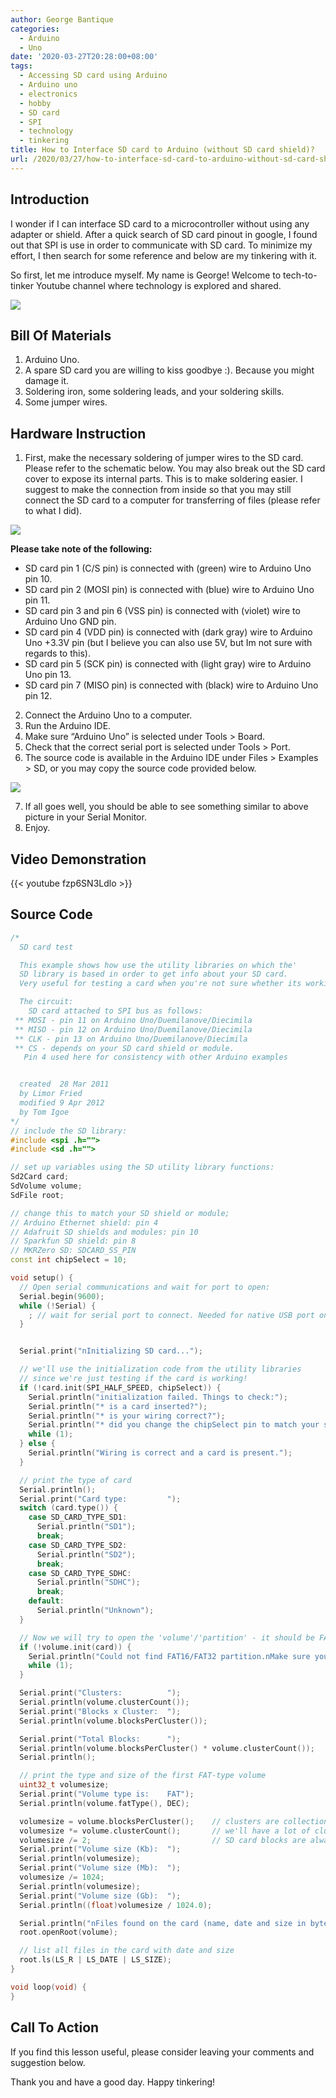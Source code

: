 ```yaml
---
author: George Bantique
categories:
  - Arduino
  - Uno
date: '2020-03-27T20:28:00+08:00'
tags:
  - Accessing SD card using Arduino
  - Arduino uno
  - electronics
  - hobby
  - SD card
  - SPI
  - technology
  - tinkering
title: How to Interface SD card to Arduino (without SD card shield)?
url: /2020/03/27/how-to-interface-sd-card-to-arduino-without-sd-card-shield/
---
```


## **Introduction**

I wonder if I can interface SD card to a microcontroller without using any adapter or shield. After a quick search of SD card pinout in google, I found out that SPI is use in order to communicate with SD card. To minimize my effort, I then search for some reference and below are my tinkering with it.

So first, let me introduce myself. My name is George! Welcome to tech-to-tinker Youtube channel where technology is explored and shared.

![](/images/SDCard-to-Arduino-Uno-Schematic.png)

## **Bill Of Materials**

1. Arduino Uno.
2. A spare SD card you are willing to kiss goodbye :). Because you might damage it.
3. Soldering iron, some soldering leads, and your soldering skills.
4. Some jumper wires.

## **Hardware Instruction**

1. First, make the necessary soldering of jumper wires to the SD card. Please refer to the schematic below. You may also break out the SD card cover to expose its internal parts. This is to make soldering easier. I suggest to make the connection from inside so that you may still connect the SD card to a computer for transferring of files (please refer to what I did).

![](/images/SDCard-Solder-For-SPI.png)

**Please take note of the following:**
* SD card pin 1 (C/S pin) is connected with (green) wire to Arduino Uno pin 10.
* SD card pin 2 (MOSI pin) is connected with (blue) wire to Arduino Uno pin 11.
* SD card pin 3 and pin 6 (VSS pin) is connected with (violet) wire to Arduino Uno GND pin.
* SD card pin 4 (VDD pin) is connected with (dark gray) wire to Arduino Uno +3.3V pin (but I believe you can also use 5V, but Im not sure with regards to this).
* SD card pin 5 (SCK pin) is connected with (light gray) wire to Arduino Uno pin 13.
* SD card pin 7 (MISO pin) is connected with (black) wire to Arduino Uno pin 12.
2. Connect the Arduino Uno to a computer.
3. Run the Arduino IDE.
4. Make sure “Arduino Uno” is selected under Tools &gt; Board.
5. Check that the correct serial port is selected under Tools &gt; Port.
6. The source code is available in the Arduino IDE under Files &gt; Examples &gt; SD, or you may copy the source code provided below.

![](/images/SDCard-to-Arduino-CardInfo.png)

7. If all goes well, you should be able to see something similar to above picture in your Serial Monitor.
8. Enjoy.

## **Video Demonstration**

{{< youtube fzp6SN3Ldlo >}}

## **Source Code**

```cpp { lineNos="true" wrap="true" }
/*
  SD card test

  This example shows how use the utility libraries on which the'
  SD library is based in order to get info about your SD card.
  Very useful for testing a card when you're not sure whether its working or not.

  The circuit:
    SD card attached to SPI bus as follows:
 ** MOSI - pin 11 on Arduino Uno/Duemilanove/Diecimila
 ** MISO - pin 12 on Arduino Uno/Duemilanove/Diecimila
 ** CLK - pin 13 on Arduino Uno/Duemilanove/Diecimila
 ** CS - depends on your SD card shield or module.
   Pin 4 used here for consistency with other Arduino examples


  created  28 Mar 2011
  by Limor Fried
  modified 9 Apr 2012
  by Tom Igoe
*/
// include the SD library:
#include <spi .h="">
#include <sd .h="">

// set up variables using the SD utility library functions:
Sd2Card card;
SdVolume volume;
SdFile root;

// change this to match your SD shield or module;
// Arduino Ethernet shield: pin 4
// Adafruit SD shields and modules: pin 10
// Sparkfun SD shield: pin 8
// MKRZero SD: SDCARD_SS_PIN
const int chipSelect = 10;

void setup() {
  // Open serial communications and wait for port to open:
  Serial.begin(9600);
  while (!Serial) {
    ; // wait for serial port to connect. Needed for native USB port only
  }


  Serial.print("nInitializing SD card...");

  // we'll use the initialization code from the utility libraries
  // since we're just testing if the card is working!
  if (!card.init(SPI_HALF_SPEED, chipSelect)) {
    Serial.println("initialization failed. Things to check:");
    Serial.println("* is a card inserted?");
    Serial.println("* is your wiring correct?");
    Serial.println("* did you change the chipSelect pin to match your shield or module?");
    while (1);
  } else {
    Serial.println("Wiring is correct and a card is present.");
  }

  // print the type of card
  Serial.println();
  Serial.print("Card type:         ");
  switch (card.type()) {
    case SD_CARD_TYPE_SD1:
      Serial.println("SD1");
      break;
    case SD_CARD_TYPE_SD2:
      Serial.println("SD2");
      break;
    case SD_CARD_TYPE_SDHC:
      Serial.println("SDHC");
      break;
    default:
      Serial.println("Unknown");
  }

  // Now we will try to open the 'volume'/'partition' - it should be FAT16 or FAT32
  if (!volume.init(card)) {
    Serial.println("Could not find FAT16/FAT32 partition.nMake sure you've formatted the card");
    while (1);
  }

  Serial.print("Clusters:          ");
  Serial.println(volume.clusterCount());
  Serial.print("Blocks x Cluster:  ");
  Serial.println(volume.blocksPerCluster());

  Serial.print("Total Blocks:      ");
  Serial.println(volume.blocksPerCluster() * volume.clusterCount());
  Serial.println();

  // print the type and size of the first FAT-type volume
  uint32_t volumesize;
  Serial.print("Volume type is:    FAT");
  Serial.println(volume.fatType(), DEC);

  volumesize = volume.blocksPerCluster();    // clusters are collections of blocks
  volumesize *= volume.clusterCount();       // we'll have a lot of clusters
  volumesize /= 2;                           // SD card blocks are always 512 bytes (2 blocks are 1KB)
  Serial.print("Volume size (Kb):  ");
  Serial.println(volumesize);
  Serial.print("Volume size (Mb):  ");
  volumesize /= 1024;
  Serial.println(volumesize);
  Serial.print("Volume size (Gb):  ");
  Serial.println((float)volumesize / 1024.0);

  Serial.println("nFiles found on the card (name, date and size in bytes): ");
  root.openRoot(volume);

  // list all files in the card with date and size
  root.ls(LS_R | LS_DATE | LS_SIZE);
}

void loop(void) {
}

```

## **Call To Action**

If you find this lesson useful, please consider leaving your comments and suggestion below.

Thank you and have a good day. Happy tinkering!

